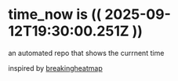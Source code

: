 # time_now is (( 2025-09-12T19:30:00.251Z ))

an automated repo that shows the currnent time

inspired by [breakingheatmap](https://github.com/breakingheatmap/breakingheatmap)